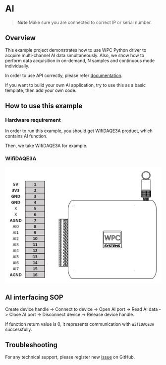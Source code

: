 # AI
> **Note**
> Make sure you are connected to correct IP or serial number.

## Overview

This example project demonstrates how to use WPC Python driver to acquire multi-channel AI data simultaneously.
Also, we show how to perform data acquisition in on-demand, N samples and continuous mode individually.

In order to use API correctly, please refer [documentation](https://wpc-systems-ltd.github.io/WPC_Python_driver_release/).

If you want to build your own AI application, try to use this as a basic template, then add your own code.

## How to use this example

### Hardware requirement

In order to run this example, you should get WifiDAQE3A product, which contains AI function.

Then, we take WifiDAQE3A for example.

### WifiDAQE3A

<img src="https://github.com/WPC-Systems-Ltd/WPC_Python_driver_release/blob/main/Reference/Pinouts/pinout-WifiDAQE3A.JPG" alt="drawing" width="600"/>

## AI interfacing SOP

Create device handle -> Connect to device -> Open AI port -> Read AI data -> Close AI port -> Disconnect device -> Release device handle.

If function return value is 0, it represents communication with `WifiDAQE3A` successfully.

## Troubleshooting

For any technical support, please register new [issue](https://github.com/WPC-Systems-Ltd/WPC_Python_driver_release/issues) on GitHub.